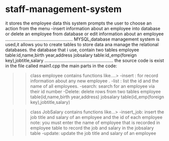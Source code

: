 # staff-management-system
it stores the employee data
this system prompts the user to choose an action from the menu 
-insert information about an employee into database
or delete an employee from database or edit information about an employee
.....................................................
MYSQL,database management system is used,it allows you to create tables to store data ana manage the relational databases.
the database that i use, contain two tables
employee table:id,name,birth year,address
jobsalary table:id_emp(foreign key),jobtitle,salary
......................................................
the source code is exist in the file called main1.cpp
the main parts in the code:

>>class employee
contains functions like....>
-insert :
for record information about any new employee .
-list :
list the id and the name of all employees.
-search:
search for an employee via their id number
-Delete:
delete rows from two tables
employee table(id,name,birth year,address)
jobsalary table(id_emp(foreign key),jobtitle,salary)

>>class JobSalary
contains functions like...>
-insert_job:
insert the job title and salary of an employee and the id of each employee
note: you must enter the name of employee that is recorded in employee table to record the job and salary in the jobsalary table
-update:
update the job title and salary of an employee
